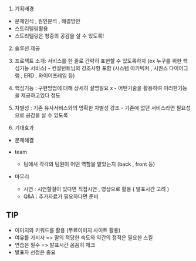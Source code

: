 1. 기획배경
  - 문제인식 , 원인분석 , 해결방안
  - 스토리텔링활용
  - 스토리텔링은 청중의 공감을 살 수 있도록!

2. 솔루션 제공
  1. 프로젝트 소개: 서비스를 한 줄로 간략히 표현할 수 있도록하자 (ex 누구를 위한 핵심기능 서비스)
    - 컨설턴트님의 강조사항 포함 (시스템 아키텍처 , 시퀀스 다이어그램 , ERD , 와이어프레임 등)
  2. 핵심기능 : 구현방법에 대해 상세히 설명필요 x
    - 어떤기술을 활용하여 이러한기능을 제공하고있다 정도
  3. 차별성 : 기존 유사서비스와의 명확한 차별성 강조
    - 기존에 없던 서비스라면 필요성으로 공감을 살 수 있도록

3. 기대효과
  - 문제해결

- team
  -  팀에서 각각의 팀원이 어떤 역할을 맡았는지 (back , front 등)

- 마무리
  - 시연 : 시연할걸이 있다면 직접시연 , 영상으로 활용 ( 발표시간 고려 )
  - Q&A : 추가자료가 필요하다면 준비

## TIP
  - 이미지와 키워드를 활용 (무료이미지 사이트 활용)
  - 여유를 가지자 => 말의 적당한 속도와 약간의 정적은 필요한 스킬
  - 연습은 필수 => 발표시간 꼼꼼히 체크
  - 발표자 선정은 중요
